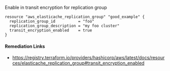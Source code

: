 
Enable in transit encryption for replication group

```hcl
resource "aws_elasticache_replication_group" "good_example" {
  replication_group_id          = "foo"
  replication_group_description = "my foo cluster"
  transit_encryption_enabled    = true
}
```

#### Remediation Links
 - https://registry.terraform.io/providers/hashicorp/aws/latest/docs/resources/elasticache_replication_group#transit_encryption_enabled

